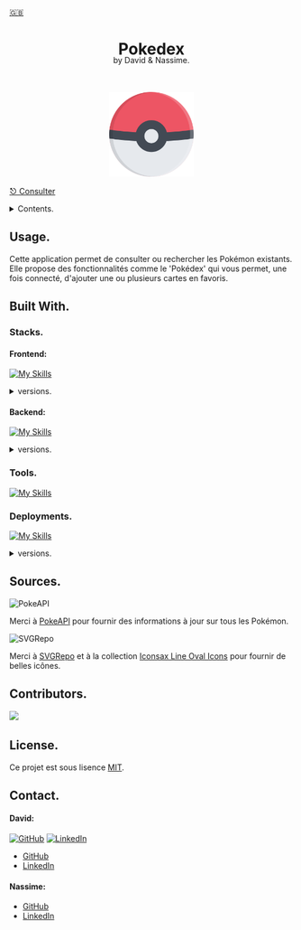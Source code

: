 <a href="https://github.com/Nassitch/pokedex/blob/main/README.md">🇬🇧</a>

<div align="center">
  <h1 align="center">
    Pokedex
  </h1>
  <p style="margin-top: -25px">
    by David & Nassime.
  </p>
    <br />
    <br />
    <a href="https://pokedex.3a1d.com/">
      <img src="/frontend/src/assets/logos/pokeball.png" alt="Logo" width="150">
    </a>
</div>

<a href="https://pokede.3a1d.com/">⎋ Consulter</a>

<details>
<summary>Contents.</summary>
<ol>
<li>
<a href="#about">About.</a>
<ul>
<li><a href="#usage">Usage.</a></li>
</li>
</ul>
<li><a href="#built-with">Build With</a></li>
<ul>
<li><a href="#stacks">Stacks.</a></li>
<li><a href="#tools">Tools.</a></li>
<li><a href="#deployments">Deployments.</a></li>
</ul>
<li><a href="#sources">Sources.</a></li>
<li><a href="#contributors">Contributors.</a></li>
<li><a href="#license">License.</a></li>
<li><a href="#contact">Contact.</a></li>
</ol>

</details>

## Usage.
Cette application permet de consulter ou rechercher les Pokémon existants. Elle propose des fonctionnalités comme le 'Pokédex' qui vous permet, une fois connecté, d'ajouter une ou plusieurs cartes en favoris.

## Built With.
### Stacks.
#### Frontend:
[![My Skills](https://skillicons.dev/icons?i=html,css,js,ts,angular)](https://skillicons.dev)
<details>
<summary>versions.</summary>
<ul>
<li>HTML v.5</li>
<li>CSS v.3</li>
<li>JavaScript v ES2022</li>
<li>TypeScript v.5.1</li>
<li>HTML v.16</li>
</ul>
</details>

#### Backend:
[![My Skills](https://skillicons.dev/icons?i=nodejs,nest,mysql,prisma)](https://skillicons.dev)
<details>
<summary>versions.</summary>
<ul>
<li>Node v.20</li>
<li>Nest.js v.9</li>
<li>MySQL v8</li>
<li>Prisma v.5</li>
</ul>
</details>

### Tools.
[![My Skills](https://skillicons.dev/icons?i=figma,postman,vscode,git,github,githubactions)](https://skillicons.dev)

### Deployments.
[![My Skills](https://skillicons.dev/icons?i=nginx,apache)](https://skillicons.dev)
<details>
<summary>versions.</summary>
<ul>
<li>Nginx v.1.2.6</li>
<li>Apache v.2.4</li>
</ul>
</details>

## Sources.

<img src="https://pokeapi.co/static/pokeapi_256.3fa72200.png" alt="PokeAPI" width="80" />
<p>Merci à <a href="https://pokeapi.co/">PokeAPI</a> pour fournir des informations à jour sur tous les Pokémon.</p>

<img src="https://www.svgrepo.com/logo.svg" alt="SVGRepo" width="80" />
<p>Merci à <a href="https://www.svgrepo.com/">SVGRepo</a> et à la collection <a href="https://www.svgrepo.com/collection/iconsax-line-oval-icons/">Iconsax Line Oval Icons</a> pour fournir de belles icônes.</p>


## Contributors.
<a href="https://github.com/Nassitch/pokedex/graphs/contributors"><img src="https://contrib.rocks/image?repo=Nassitch/pokedex" /></a>

## License.
Ce projet est sous lisence [MIT](LICENSE).

## Contact.
#### David:
[![GitHub](https://img.shields.io/badge/😺-GitHub-1fa2ff?style=float)](https://github.com/davidduranty)
[![LinkedIn](https://img.shields.io/badge/📠-LinkedIn-1fa2ff?style=float)](https://www.linkedin.com/in/david-duranty/)
* [GitHub](https://github.com/davidduranty)
* [LinkedIn](https://www.linkedin.com/in/david-duranty/)
#### Nassime:
* [GitHub](https://github.com/Nassitch)
* [LinkedIn](https://www.linkedin.com/in/nassime-harmach/)